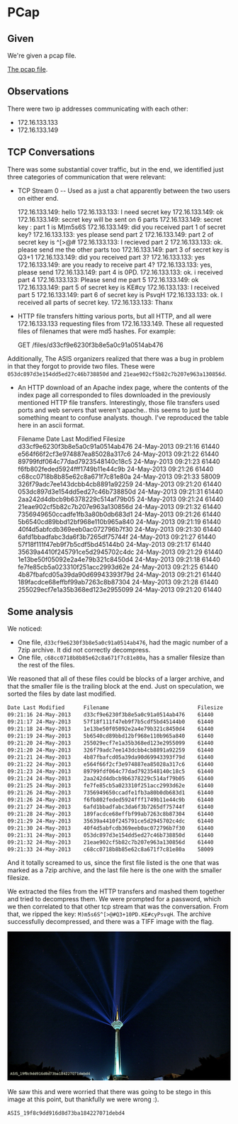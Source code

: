 # PCap

## Given

We're given a pcap file.

[The pcap file](pcap.pcap).

## Observations

There were two ip addresses communicating with each other:

* 172.16.133.133
* 172.16.133.149

## TCP Conversations

There was some substantial cover traffic, but in the end, we identified
just three categories of communication that were relevant:

* TCP Stream 0 -- Used as a just a chat apparently between the two users
  on either end.

    172.16.133.149: hello
    172.16.133.133: I need secret key
    172.16.133.149: ok
    172.16.133.149: secret key will be sent on 6 parts
    172.16.133.149: secret key : part 1 is M)m5s6S
    172.16.133.149: did you received part 1 of secret key?
    172.16.133.133: yes please send part 2
    172.16.133.149: part 2 of secret key is ^[>@#
    172.16.133.133: I recieved part 2
    172.16.133.133: ok. please send me the other parts too
    172.16.133.149: part 3 of secret key is Q3+1
    172.16.133.149: did you received part 3?
    172.16.133.133: yes
    172.16.133.149: are you ready to receive part 4?
    172.16.133.133: yes, please send
    172.16.133.149: part 4 is 0PD.
    172.16.133.133: ok. i received part 4
    172.16.133.133: Please send me part 5
    172.16.133.149: ok
    172.16.133.149: part 5 of secret key is KE#cy
    172.16.133.133: I received part 5
    172.16.133.149: part 6 of secret key is PsvqH
    172.16.133.133: ok. I received all parts of secret key.
    172.16.133.133: Thanx

* HTTP file transfers hitting various ports, but all HTTP, and all were
  172.16.133.133 requesting files from 172.16.133.149. These all
  requested files of filenames that were md5 hashes. For example:

    GET /files/d33cf9e6230f3b8e5a0c91a0514ab476

Additionally, The ASIS organizers realized that there was a bug in
problem in that they forgot to provide two files. These were
`053dc897d3e154dd5ed27c46b738850d` and `21eae902cf5b82c7b207e963a130856d`.

* An HTTP download of an Apache index page, where the contents of the
  index page all corresponded to files downloaded in the previously
  mentioned HTTP file transfers. Interestingly, those file transfers
  used ports and web servers that weren't apache.. this seems to just be
  something meant to confuse analysts. though. I've reproduced the table
  here in an ascii format.

    Filename                            Date Last Modified      Filesize
    d33cf9e6230f3b8e5a0c91a0514ab476    24-May-2013 09:21:16    61440
    e564f66f2cf3e974887ea85028a317c6    24-May-2013 09:21:22    61440
    89799fdf064c77dad7923548140c18c5    24-May-2013 09:21:23    61440
    f6fb802feded5924fff1749b11e44c9b    24-May-2013 09:21:26    61440
    c68cc0718b8b85e62c8a671f7c81e80a    24-May-2013 09:21:33    58009
    326f79adc7ee143dcbb4cb8891a92259    24-May-2013 09:21:20    61440
    053dc897d3e154dd5ed27c46b738850d    24-May-2013 09:21:31    61440
    2aa242d4dbcb9b6378229c514af79b05    24-May-2013 09:21:24    61440
    21eae902cf5b82c7b207e963a130856d    24-May-2013 09:21:32    61440
    7356949650ccadfe1fb3a80b0db683d1    24-May-2013 09:21:26    61440
    5b6540cd89bbd12bf968e110b965a840    24-May-2013 09:21:19    61440
    40f4d5abfcdb369eeb0ac072796b7f30    24-May-2013 09:21:30    61440
    6afd1bbadfabc3da6f3b7265df75744f    24-May-2013 09:21:27    61440
    57f18f111f47eb9f7b5cdf5bd45144b0    24-May-2013 09:21:17    61440
    35639a4410f245791ce5d2945702c4dc    24-May-2013 09:21:29    61440
    1e13be50f05092e2a4e79b321c8450d4    24-May-2013 09:21:18    61440
    fe7fe85cb5a023310f251acc2993d62e    24-May-2013 09:21:25    61440
    4b87fbafcd05a39da90d69943393f79d    24-May-2013 09:21:21    61440
    189facdce68effbf99ab7263c8b87304    24-May-2013 09:21:28    61440
    255029ecf7e1a35b368ed123e2955099    24-May-2013 09:21:20    61440

## Some analysis

We noticed:

* One file, `d33cf9e6230f3b8e5a0c91a0514ab476`, had the magic number of
  a 7zip archive. It did not correctly decompress.
* One file, `c68cc0718b8b85e62c8a671f7c81e80a`, has a smaller filesize
  than the rest of the files.

We reasoned that all of these files could be blocks of a larger archive,
and that the smaller file is the trailing block at the end. Just on
speculation, we sorted the files by date last modified.

    Date Last Modified      Filename                            Filesize
    09:21:16 24-May-2013    d33cf9e6230f3b8e5a0c91a0514ab476    61440
    09:21:17 24-May-2013    57f18f111f47eb9f7b5cdf5bd45144b0    61440
    09:21:18 24-May-2013    1e13be50f05092e2a4e79b321c8450d4    61440
    09:21:19 24-May-2013    5b6540cd89bbd12bf968e110b965a840    61440
    09:21:20 24-May-2013    255029ecf7e1a35b368ed123e2955099    61440
    09:21:20 24-May-2013    326f79adc7ee143dcbb4cb8891a92259    61440
    09:21:21 24-May-2013    4b87fbafcd05a39da90d69943393f79d    61440
    09:21:22 24-May-2013    e564f66f2cf3e974887ea85028a317c6    61440
    09:21:23 24-May-2013    89799fdf064c77dad7923548140c18c5    61440
    09:21:24 24-May-2013    2aa242d4dbcb9b6378229c514af79b05    61440
    09:21:25 24-May-2013    fe7fe85cb5a023310f251acc2993d62e    61440
    09:21:26 24-May-2013    7356949650ccadfe1fb3a80b0db683d1    61440
    09:21:26 24-May-2013    f6fb802feded5924fff1749b11e44c9b    61440
    09:21:27 24-May-2013    6afd1bbadfabc3da6f3b7265df75744f    61440
    09:21:28 24-May-2013    189facdce68effbf99ab7263c8b87304    61440
    09:21:29 24-May-2013    35639a4410f245791ce5d2945702c4dc    61440
    09:21:30 24-May-2013    40f4d5abfcdb369eeb0ac072796b7f30    61440
    09:21:31 24-May-2013    053dc897d3e154dd5ed27c46b738850d    61440
    09:21:32 24-May-2013    21eae902cf5b82c7b207e963a130856d    61440
    09:21:33 24-May-2013    c68cc0718b8b85e62c8a671f7c81e80a    58009

And it totally screamed to us, since the first file listed is the one
that was marked as a 7zip archive, and the last file here is the one
with the smaller filesize.

We extracted the files from the HTTP transfers and mashed them together
and tried to decompress them. We were prompted for a password, which we
then correlated to that other tcp stream that was the conversation. From
that, we ripped the key: `M)m5s6S^[>@#Q3+10PD.KE#cyPsvqH`. The archive
successfully decompressed, and there was a TIFF image with the flag.

![Pcap Flag Image](pcap_flag_image.tiff)

We saw this and were worried that there was going to be stego in this
image at this point, but thankfully we were wrong :).

    ASIS_19f8c9dd916d8d73ba184227071debd4
